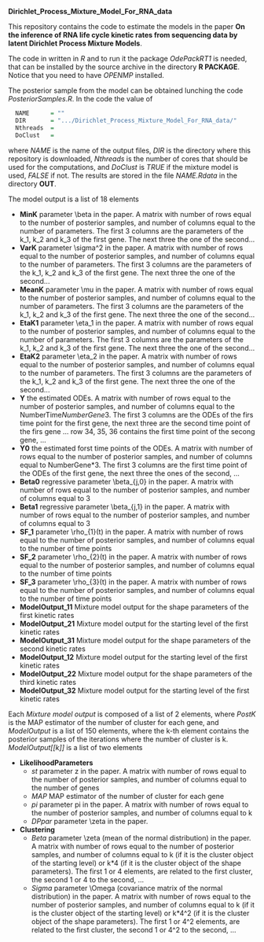 **Dirichlet_Process_Mixture_Model_For_RNA_data**


This repository contains the code to estimate the models in the paper **On the inference of RNA life cycle kinetic rates from sequencing data by latent Dirichlet Process Mixture Models**.

The code in written in *R* and  to run it the package *OdePackRT1* is needed, that can be installed by the source archive in the directory **R PACKAGE**. Notice that you need to have *OPENMP* installed. 

The posterior sample from the model can be obtained lunching the code *PosteriorSamples.R*. In the code the value of

```R
  NAME      = ""
  DIR       = ".../Dirichlet_Process_Mixture_Model_For_RNA_data/"
  Nthreads  =
  DoClust   =
```

where *NAME* is the name of the output files, *DIR* is the directory where this repository is downloaded, *Nthreads* is the number of cores that should be used for the computations, and *DoClust* is *TRUE* if the mixture model is used, *FALSE* if not. The results are stored in the file *NAME.Rdata* in the directory **OUT**.

The model output is a list of 18 elements 
* **MinK** parameter \beta in the paper. A matrix with number of rows equal to the number of posterior samples, and number of columns equal to the number of parameters. The first 3 columns are the parameters of the k_1, k_2 and k_3 of the first gene. The next three the one of the second...
* **VarK** parameter \sigma^2 in the paper. A matrix with number of rows equal to the number of posterior samples, and number of columns equal to the number of parameters. The first 3 columns are the parameters of the k_1, k_2 and k_3 of the first gene. The next three the one of the second...
* **MeanK** parameter \mu in the paper. A matrix with number of rows equal to the number of posterior samples, and number of columns equal to the number of parameters. The first 3 columns are the parameters of the k_1, k_2 and k_3 of the first gene. The next three the one of the second...
* **EtaK1** parameter \eta_1 in the paper. A matrix with number of rows equal to the number of posterior samples, and number of columns equal to the number of parameters. The first 3 columns are the parameters of the k_1, k_2 and k_3 of the first gene. The next three the one of the second...
* **EtaK2** parameter \eta_2 in the paper. A matrix with number of rows equal to the number of posterior samples, and number of columns equal to the number of parameters. The first 3 columns are the parameters of the k_1, k_2 and k_3 of the first gene. The next three the one of the second...
* **Y** the estimated ODEs. A matrix with number of rows equal to the number of posterior samples, and number of columns equal to the NumberTime*NumberGene*3. The first 3 columns are the ODEs of the firs time point for the first gene, the next three are the second time point of the firs gene ... row 34, 35, 36 contains the first time point of the secong gene, ...
* **Y0** the estimated forst time points of the ODEs. A matrix with number of rows equal to the number of posterior samples, and number of columns equal to NumberGene*3. The first 3 columns are the first time point of the ODEs of the first gene, the next three the ones of the second, ...
* **Beta0** regressive parameter \beta_{j,0} in the paper. A matrix with number of rows equal to the number of posterior samples, and number of columns equal to 3
* **Beta1** regressive parameter \beta_{j,1} in the paper. A matrix with number of rows equal to the number of posterior samples, and number of columns equal to 3
* **SF_1** parameter \rho_{1}(t) in the paper. A matrix with number of rows equal to the number of posterior samples, and number of columns equal to the number of time points
* **SF_2** parameter \rho_{2}(t) in the paper. A matrix with number of rows equal to the number of posterior samples, and number of columns equal to the number of time points
* **SF_3** parameter \rho_{3}(t) in the paper. A matrix with number of rows equal to the number of posterior samples, and number of columns equal to the number of time points
* **ModelOutput_11** Mixture model output for the shape parameters of the first kinetic rates 
* **ModelOutput_21** Mixture model output for the starting level of the first kinetic rates
* **ModelOutput_31** Mixture model output for the shape parameters of the second kinetic rates
* **ModelOutput_12** Mixture model output for the starting level of the first kinetic rates
* **ModelOutput_22** Mixture model output for the shape parameters of the third kinetic rates
* **ModelOutput_32** Mixture model output for the starting level of the first kinetic rates

Each *Mixture model output* is composed of a list of 2 elements, where *PostK* is the MAP estimator of the number of cluster for each gene, and 
*ModelOutput* is a list of 150 elements, where the k-th element contains the posterior samples of the iterations where the number of cluster is k. *ModelOutput[[k]]* is a list of two elements
* **LikelihoodParameters**
  * *st* parameter z in the paper. A matrix with number of rows equal to the number of posterior samples, and number of columns equal to the number of genes
  * *MAP* MAP estimator of the number of cluster for each gene
  * *pi* parameter pi in the paper. A matrix with number of rows equal to the number of posterior samples, and number of columns equal to k
  * *DPpar* parameter \zeta in the paper.
* **Clustering**
  * *Beta* parameter \zeta (mean of the normal distribution) in the paper. A matrix with number of rows equal to the number of posterior samples, and number of columns equal to k (if it is the cluster object of the starting level) or k*4 (if it is the cluster object of the shape parameters). The first 1 or 4 elements, are related to the first cluster, the second  1 or 4 to the second, ...
  * *Sigma* parameter \Omega (covariance matrix of the normal distribution) in the paper. A matrix with number of rows equal to the number of posterior samples, and number of columns equal to k (if it is the cluster object of the starting level) or k*4^2 (if it is the cluster object of the shape parameters). The first 1 or 4^2 elements, are related to the first cluster, the second  1 or 4^2 to the second, ...
